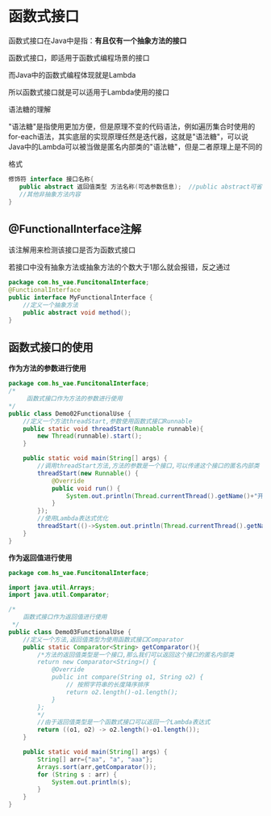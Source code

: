 <!-- toc -->

# 函数式接口

函数式接口在Java中是指：**有且仅有一个抽象方法的接口**

函数式接口，即适用于函数式编程场景的接口

而Java中的函数式编程体现就是Lambda

所以函数式接口就是可以适用于Lambda使用的接口

语法糖的理解

"语法糖"是指使用更加方便，但是原理不变的代码语法，例如遍历集合时使用的for-each语法，其实底层的实现原理任然是迭代器，这就是"语法糖"，可以说Java中的Lambda可以被当做是匿名内部类的"语法糖"，但是二者原理上是不同的

格式

```java
修饰符 interface 接口名称{
   public abstract 返回值类型 方法名称(可选参数信息);  //public abstract可省略
   //其他非抽象方法内容
}
```

## @FunctionalInterface注解

该注解用来检测该接口是否为函数式接口

若接口中没有抽象方法或抽象方法的个数大于1那么就会报错，反之通过

```java
package com.hs_vae.FuncitonalInterface;
@FunctionalInterface
public interface MyFunctionalInterface {
    //定义一个抽象方法
    public abstract void method();
}
```

## 函数式接口的使用

**作为方法的参数进行使用**

```java
package com.hs_vae.FuncitonalInterface;
/*
     函数式接口作为方法的参数进行使用
*/
public class Demo02FunctionalUse {
    //定义一个方法threadStart,参数使用函数式接口Runnable
    public static void threadStart(Runnable runnable){
        new Thread(runnable).start();
    }

    public static void main(String[] args) {
        //调用threadStart方法,方法的参数是一个接口,可以传递这个接口的匿名内部类
        threadStart(new Runnable() {
            @Override
            public void run() {
                System.out.println(Thread.currentThread().getName()+"开启线程");
            }
        });
        //使用Lambda表达式优化
        threadStart(()->System.out.println(Thread.currentThread().getName()+"开启线程"));
    }
}
```

**作为返回值进行使用**

```java
package com.hs_vae.FuncitonalInterface;

import java.util.Arrays;
import java.util.Comparator;

/*
    函数式接口作为返回值进行使用
 */
public class Demo03FunctionalUse {
    //定义一个方法,返回值类型为使用函数式接口Comparator
    public static Comparator<String> getComparator(){
        /*方法的返回值类型是一个接口,那么我们可以返回这个接口的匿名内部类
        return new Comparator<String>() {
            @Override
            public int compare(String o1, String o2) {
                // 按照字符串的长度降序排序
                return o2.length()-o1.length();
            }
        };
        */
        //由于返回值类型是一个函数式接口可以返回一个Lambda表达式
        return ((o1, o2) -> o2.length()-o1.length());
    }

    public static void main(String[] args) {
        String[] arr={"aa", "a", "aaa"};
        Arrays.sort(arr,getComparator());
        for (String s : arr) {
            System.out.println(s);
        }
    }
}
```